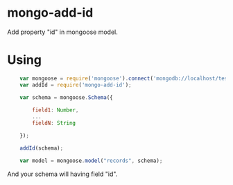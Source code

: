 # mongo-add-id
Add property "id" in mongoose model.

# Using

```JavaScript
	var mongoose = require('mongoose').connect('mongodb://localhost/test');
	var addId = require('mongo-add-id');

	var schema = mongoose.Schema({
		
		field1: Number,
		...
		fieldN: String

	});

	addId(schema);

	var model = mongoose.model("records", schema);
```

And your schema will having field "id".
